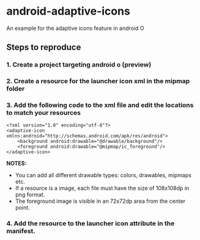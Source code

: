 # android-adaptive-icons
An example for the adaptive icons feature in android O

## Steps to reproduce


### 1. Create a project targeting android o (preview)
### 2. Create a resource for the launcher icon xml in the mipmap folder
### 3. Add the following code to the xml file and edit the locations to match your resources
```
<?xml version="1.0" encoding="utf-8"?>
<adaptive-icon xmlns:android="http://schemas.android.com/apk/res/android">
    <background android:drawable="@drawable/background"/>
    <foreground android:drawable="@mipmap/ic_foreground"/>
</adaptive-icon>
```
**NOTES:**  
* You can add all different drawable types: colors, drawables, mipmaps etc.  
* If a resource is a image, each file must have the size of 108x108dp in png format.  
* The foreground image is visible in an 72x72dp area from the center point.  
### 4. Add the resource to the launcher icon attribute in the manifest.
